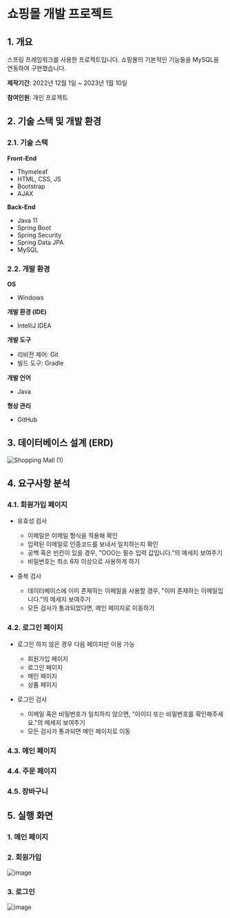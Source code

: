 # 쇼핑몰 개발 프로젝트

## 1. 개요
스프링 프레임워크를 사용한 프로젝트입니다. 쇼핑몰의 기본적인 기능들을 MySQL을 연동하여 구현했습니다.  


**제작기간**: 2022년 12월 1일 ~ 2023년 1월 10일  


**참여인원**: 개인 프로젝트

## 2. 기술 스택 및 개발 환경
### 2.1. 기술 스택
**Front-End**
- Thymeleaf
- HTML, CSS, JS
- Bootstrap
- AJAX   


**Back-End**
- Java 11
- Spring Boot
- Spring Security
- Spring Data JPA
- MySQL   


### 2.2. 개발 환경
**OS**
- Windows  

**개발 환경 (IDE)**
- IntelliJ IDEA  

**개발 도구**
- 리비전 제어: Git
- 빌드 도구: Gradle  

**개발 언어**
- Java  

**형상 관리**
- GitHub

## 3. 데이터베이스 설계 (ERD)
![Shopping Mall (1)](https://user-images.githubusercontent.com/93713151/209469085-d85417eb-7cab-439f-941c-1d1ccd17a29f.png)  


## 4. 요구사항 분석
### 4.1. 회원가입 페이지
- 유효성 검사
  * 이메일은 이메일 형식을 적용해 확인
  * 입력된 이메일로 인증코드를 보내서 일치하는지 확인
  * 공백 혹은 빈칸이 있을 경우, "OOO는 필수 입력 값입니다."의 메세지 보여주기
  * 비밀번호는 최소 6자 이상으로 사용하게 하기

- 중복 검사
  * 데이터베이스에 이미 존재하는 이메일을 사용할 경우, "이미 존재하는 이메일입니다."의 메세지 보여주기
  * 모든 검사가 통과되었다면, 메인 페이지로 이동하기  


### 4.2. 로그인 페이지
- 로그인 하지 않은 경우 다음 페이지만 이용 가능
  * 회원가입 페이지
  * 로그인 페이지
  * 메인 페이지
  * 상품 페이지


- 로그인 검사
  * 이메일 혹은 비밀번호가 일치하지 않으면, "아이디 또는 비밀번호를 확인해주세요."의 메세지 보여주기
  * 모든 검사가 통과되면 메인 페이지로 이동

### 4.3. 메인 페이지

### 4.4. 주문 페이지

### 4.5. 장바구니

## 5. 실행 화면
### 1. 메인 페이지

### 2. 회원가입
![image](https://user-images.githubusercontent.com/93713151/210563800-5514d521-ec77-45f6-a1ce-055546d21399.png)  


### 3. 로그인
![image](https://user-images.githubusercontent.com/93713151/210563963-4289fd4d-8d25-46b5-ab57-3e7f13b0fef6.png)
